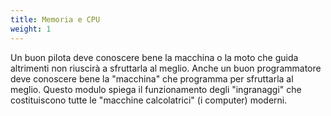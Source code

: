 ```yaml
---
title: Memoria e CPU
weight: 1
---
```


Un buon pilota deve conoscere bene la macchina o la moto che guida altrimenti
non riuscirà a sfruttarla al meglio. Anche un buon programmatore deve conoscere
bene la "macchina" che programma per sfruttarla al meglio. Questo modulo spiega
il funzionamento degli "ingranaggi" che costituiscono tutte le "macchine 
calcolatrici" (i computer) moderni.

